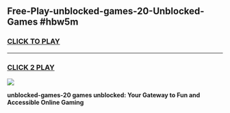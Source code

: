 
## Free-Play-unblocked-games-20-Unblocked-Games #hbw5m
<h3>
<a href="https://news.freeplayer.one?title=unblocked-games-20&ref=8M">CLICK TO PLAY</a></h3>
<hr>

<h3>
<a href="https://news.freeplayer.one?title=unblocked-games-20&ref=8M">CLICK 2 PLAY</a>
  
</h3>

<a href="https://news.freeplayer.one?title=unblocked-games-20&ref=8M"><img src="https://clearcache.store/games.png"></a>


**unblocked-games-20 games unblocked: Your Gateway to Fun and Accessible Online Gaming**

